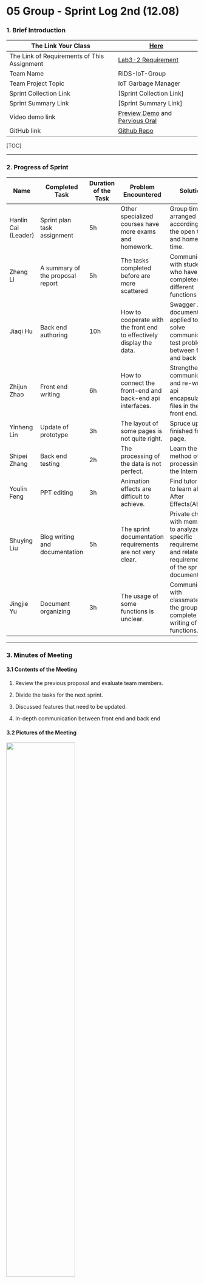 # 05 Group - Sprint Log 2nd (12.08)

### 1. Brief Introduction

| **The Link Your Class**                     | [Here](https://bbs.csdn.net/forums/MUEE308FZU202201)         |
| ------------------------------------------- | ------------------------------------------------------------ |
| The Link of Requirements of This Assignment | [Lab3-2 Requirement](https://bbs.csdn.net/topics/610142480)  |
| Team Name                                   | RIDS-IoT-Group                                               |
| Team Project Topic                          | IoT Garbage Manager                                          |
| Sprint Collection Link                      | [Sprint Collection Link]                                     |
| Sprint Summary Link                         | [Sprint Summary Link]                                        |
| Video demo link                             | [Preview Demo](https://www.bilibili.com/video/BV1314y1J7Ea) and [Pervious Oral](https://www.bilibili.com/video/BV1jv4y1S7VQ/?share_source=copy_web&vd_source=c8936a3bacfd65375f9e88b3bb9a12ba) |
| GitHub link                                 | [Github Repo](https://github.com/613HandsomeBoys/EE308FZ-IoT-Garbage-Manager) |

[TOC]

-----

### 2. Progress of Sprint

| Name                | Completed Task                   | Duration of the Task | Problem Encountered                                          | Solution                                                     | Proportion |
| ------------------- | -------------------------------- | -------------------- | ------------------------------------------------------------ | ------------------------------------------------------------ | ---------- |
| Hanlin Cai (Leader) | Sprint plan task assignment      | 5h                   | Other specialized courses have more exams and homework.      | Group time is arranged according to the open test and homework time. | 105%       |
| Zheng Li            | A summary of the proposal report | 5h                   | The tasks completed before are more scattered                | Communicate with students who have completed different functions | 105%       |
| Jiaqi Hu            | Back end authoring               | 10h                  | How to cooperate with the front end to effectively display the data. | Swagger API document  is applied to solve communication test problem between front and back ends. | 110%       |
| Zhijun Zhao         | Front end writing                | 6h                   | How to connect the front-end and back-end api interfaces.    | Strengthen communication and re-write api encapsulation files in the front end. | 105%       |
| Yinheng Lin         | Update of prototype              | 3h                   | The layout of some pages is not quite right.                 | Spruce up the finished front page.                           | 100%       |
| Shipei Zhang        | Back end testing                 | 2h                   | The processing of the data is not perfect.                   | Learn the method of data processing on the Internet.         | 80%        |
| Youlin Feng         | PPT editing                      | 3h                   | Animation effects are difficult to achieve.                  | Find tutorials to learn about After Effects(AE).             | 100%       |
| Shuying Liu         | Blog writing and documentation   | 5h                   | The sprint documentation requirements are not very clear.    | Private chat with members to analyze the specific requirements and related requirements of the sprint document | 105%       |
| Jingjie Yu          | Document organizing              | 3h                   | The usage of some functions is unclear.                      | Communicate with classmates in the group and complete the writing of functions. | 90%        |

-----

### 3. Minutes of Meeting

#### 3.1 Contents of the Meeting

1. Review the previous proposal and evaluate team members.

2. Divide the tasks for the next sprint.

3. Discussed features that need to be updated.

4. In-depth communication between front end and back end

#### 3.2 Pictures of the Meeting

<left>
  <img src = "https://s1.ax1x.com/2022/12/08/z2mNFI.jpg" width = 60%>
</left>







### 4. Development Process

#### 4.1 Check-in Records of Github

<left>
  <img src = "https://img-community.csdnimg.cn/images/69ee2b403ea8456380b480a83800e7e4.png" width = 80%>
</left>



#### 4.2 Photos of the Operation

The measure that we choose to collect data via device

<left>
  <img src = "https://s1.ax1x.com/2022/12/08/z2nA9P.png" width = 60%>
</left>


The distribution of our devices in the teaching buildings

<left>
  <img src = "https://s1.ax1x.com/2022/12/08/z2nz80.png" width = 60%>
</left>




#### 4.3 Corresponding UML designs

This week's focus is on implementing the front end, located in the red box section of the general mind map, and based on the UML diagram below.

<center>
  <img src = "https://img-community.csdnimg.cn/images/de7542036a5547e986f91d5d700c9132.png" width = 100%>
</center>



The user management UML

<left>
  <img src = "https://img-community.csdnimg.cn/images/27163fbc21564b688e91ef908489807f.png" width = 70%>
</left>



<left>
  <img src = "https://img-community.csdnimg.cn/images/3441aeac65b6406fb676b7b92ddeb756.png" width = 70%>
</left>

<left>
  <img src = "https://img-community.csdnimg.cn/images/21c2b8a760bd4802a290a8eb921332e2.png" width = 60%>
</left>


---

### 5. Introduction to Progress

#### 5.1 Progress of Development

The back-end has been basically written, the front-end has completed the basic interface connection, the next plan is to complete the front-end administrator mode, and page beautification.

<left>
  <img src = " https://s1.ax1x.com/2022/12/08/z2nh4I.png" width = 100%>
</left>


#### 5.2 Burnout Diagram

<left>
  <img src = "https://s1.ax1x.com/2022/12/08/z2rJxK.png" width = 100%>
</left>


***This blog is written by Zheng Li, and edited by [Hanlin Cai](https://caihanlin.com).***